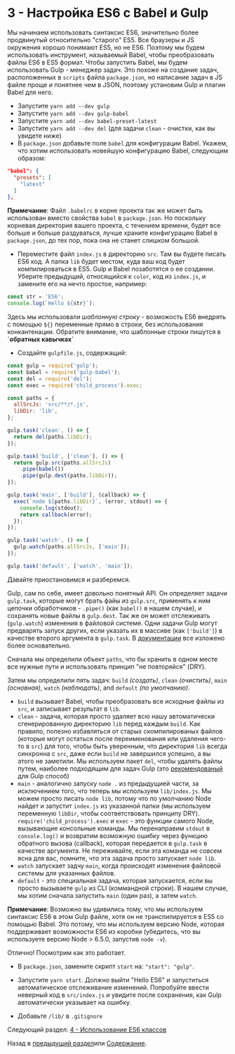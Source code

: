 # 3 - Настройка ES6 с Babel и Gulp

Мы начинаем использовать синтаксис ES6, значительно более продвинутый относительно "старого" ES5. Все браузеры и JS окружения хорошо понимают ES5, но не ES6. Поэтому мы будем использовать инструмент, называемый Babel, чтобы преобразовать файлы ES6 в ES5 формат. Чтобы запустить Babel, мы будем использовать Gulp - менеджер задач. Это похоже на создание задач, расположенных в `scripts` файла `package.json`, но написание задач в JS файле проще и понятнее чем в JSON, поэтому установим Gulp и плагин Babel для него.

- Запустите `yarn add --dev gulp`
- Запустите `yarn add --dev gulp-babel`
- Запустите `yarn add --dev babel-preset-latest`
- Запустите `yarn add --dev del` (для задачи `clean` - очистки, как вы увидете ниже)
- В `package.json` добавьте поле `babel` для конфигурации Babel. Укажем, что хотим использовать новейшую конфигурацию Babel, следующим образом:

```json
"babel": {
  "presets": [
    "latest"
  ]
},
```

**Примечание**: Файл `.babelrc` в корне проекта так же может быть использован вместо свойства `babel` в `package.json`. Но поскольку корневая директория вашего проекта, с течением времени, будет все больше и больше раздуваться, лучше храните конфигурацию Babel в `package.json`, до тех пор, пока она не станет слишком большой.

- Переместите файл `index.js` в директорию `src`. Там вы будете писать ES6 код. А папка `lib` будет местом, куда ваш код будет компилироваться в ES5. Gulp и Babel позаботятся о ее создании. Уберите предыдущий, относящийся к `color`, код из `index.js`, и замените его на нечто простое, например:

```javascript
const str = 'ES6';
console.log(`Hello ${str}`);
```

Здесь мы использовали *шаблонную строку* - возможость ES6 внедрять с помощью `${}` переменные прямо в строки, без использования конкантенации. Обратите внимание, что шаблонные строки пишутся в **\`обратных кавычках\`**

- Создайте `gulpfile.js`, содержащий:

```javascript
const gulp = require('gulp');
const babel = require('gulp-babel');
const del = require('del');
const exec = require('child_process').exec;

const paths = {
  allSrcJs: 'src/**/*.js',
  libDir: 'lib',
};

gulp.task('clean', () => {
  return del(paths.libDir);
});

gulp.task('build', ['clean'], () => {
  return gulp.src(paths.allSrcJs)
    .pipe(babel())
    .pipe(gulp.dest(paths.libDir));
});

gulp.task('main', ['build'], (callback) => {
  exec(`node ${paths.libDir}`, (error, stdout) => {
    console.log(stdout);
    return callback(error);
  });
});

gulp.task('watch', () => {
  gulp.watch(paths.allSrcJs, ['main']);
});

gulp.task('default', ['watch', 'main']);

```

Давайте приостановимся и разберемся.

Gulp, сам по себе, имеет довольно понятный API. Он определяет задачи `gulp.task`, которые могут брать файы из `gulp.src`, применять к ним цепочки обработчиков - `.pipe()` (как `babel()` в нашем случае), и сохранять новые файлы в `gulp.dest`. Так же он может отслеживать (`gulp.watch`) изменения в файловой системе. Одни задачи Gulp могут предварять запуск других, если указать их в массиве (как `['build']`) в качестве второго аргумента в `gulp.task`. В [документации](https://github.com/gulpjs/gulp) все изложено более основательно.

Сначала мы определили объект `paths`, что бы хранить в одном месте все нужные пути и использовать принцип "не повторяйся" (DRY).

Затем мы определили пять задач: `build` *(создать)*, `clean` *(очистить)*, `main` *(основная)*, `watch` *(наблюдать)*, and `default` *(по умолчанию)*.

- `build` вызывает Babel, чтобы преобразовать все исходные файлы из `src`, и записывает результат в `lib`.
- `clean` - задача, которая просто удаляет всю нашу автоматически сгенерированную директорию `lib` перед каждым `build`. Как правило, полезно избавляться от старых скомпилированых файлов (которые могут остаться после переименования или удаления чего-то в `src`) для того, чтобы быть уверенным, что директория `lib` всегда синхронна с `src`, даже если `build` не завершился успешно, а вы этого не заметили. Мы используем пакет `del`, чтобы удалять файлы путем, наиболее подходящим для задач Gulp (это [рекомендованый](https://github.com/gulpjs/gulp/blob/master/docs/recipes/delete-files-folder.md) для Gulp способ)
- `main` - аналогично запуску `node .` из предыдущией части, за исключением того, что теперь мы используем `lib/index.js`. Мы можем просто писать `node lib`, потому что по умолчанию Node найдет и запустит `index.js` из указанной папки (мы используем переменную `libDir`, чтобы соответствовать принципу DRY). `require('child_process').exec` и `exec` - это функции самого Node, вызывающие консольные команды. Мы перенаправим `stdout` в `console.log()` и возвратим возможную ошибку через функцию обратного вызова (callback), которая передается в `gulp.task` в качестве аргумента. Не переживайте, если эта команда не совсем ясна для вас, помните, что эта задача просто запускает `node lib`.
- `watch` запускает задчу `main`, когда происходят изменения файловой системы для указанных файлов.
- `default` - это специальная задача, которая запускается, если вы просто вызываете `gulp` из CLI (коммандной строки). В нашем случае, мы хотим сначала запустить `main` (один раз), а затем `watch`.

**Примечание**: Возможно вы удивились тому, что мы используем синтаксис ES6 в этом Gulp файле, хотя он не транспилируется в ES5 со помощью Babel. Это потому, что мы используем версию Node, которая поддерживает возможности ES6 из коробки (убедитесь, что вы используете версию Node > 6.5.0, запустив `node -v`).

Отлично! Посмотрим как это работает.

- В `package.json`, замените скрипт `start` на: `"start": "gulp"`.
- Запустите `yarn start`. Должно выйти "Hello ES6" и запуститься автоматическое отслеживание изменений. Попробуйте ввести неверный код в `src/index.js` и увидите после сохранения, как  Gulp автоматически указывает на ошибку.

- Добавьте `/lib/` в `.gitignore`

Следующий раздел: [4 - Использование ES6 классов](/tutorial/4-es6-syntax-class)

Назад в [предыдущий раздел](/tutorial/2-packages)или [Содержание](/../../#Содержание).
